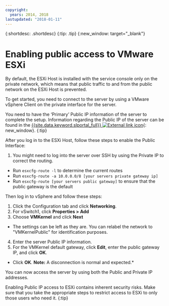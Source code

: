 ```yaml
---
copyright:
  years: 2014, 2018
lastupdated: "2018-01-11"
---
```

{:shortdesc: .shortdesc}
{:tip: .tip}
{:new_window: target="_blank"}

# Enabling public access to VMware ESXi

By default, the ESXi Host is installed with the service console only on the private network, which means that public traffic to and from the public network on the ESXi Host is prevented.

To get started, you need to connect to the server by using a VMware vSphere Client on the private interface for the server.

You need to have the ‘Primary’ Public IP information of the server to complete the setup. Information regarding the Public IP of the server can be found in the [{{site.data.keyword.slportal_full}} ![External link icon](../../icons/launch-glyph.svg "External link icon")](https://control.softlayer.com/){: new_window}. 
{:tip}

After you log in to the ESXi Host, follow these steps to enable the Public Interface:

1. You might need to log into the server over SSH by using the Private IP to correct the routing.
* Run `esxcfg-route -l` to determine the current routes
* Run `esxcfg-route -a 10.0.0.0/8 [your servers private gateway ip]`
* Run `esxcfg-route [your servers public gateway]` to ensure that the public gateway is the default

Then log in to vSphere and follow these steps:

1. Click the Configuration tab and click **Networking**.
2. For vSwitch1, click **Properties > Add** 
3. Choose **VMKernel** and click **Next**
* The settings can be left as they are. You can relabel the network to "VMKernelPublic" for identification purposes.
4. Enter the server Public IP information.
5. For the VMKernel default gateway, click **Edit**, enter the public gateway IP, and click **OK**. 
* Click **OK**. **Note:** A disconnection is normal and expected.*

You can now access the server by using both the Public and Private IP addresses.

Enabling Public IP access to ESXi contains inherent security risks. Make sure that you take the appropriate steps to restrict access to ESXi to only those users who need it.
{:tip}
